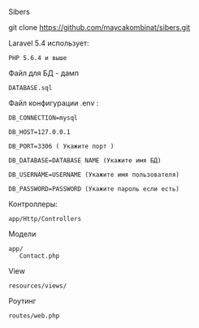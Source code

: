 Sibers

git clone https://github.com/maycakombinat/sibers.git

Laravel 5.4 использует:

	PHP 5.6.4 и выше

Файл для БД - дамп

	DATABASE.sql

Файл конфигурации .env :

	DB_CONNECTION=mysql

	DB_HOST=127.0.0.1

	DB_PORT=3306 ( Укажите порт )

	DB_DATABASE=DATABASE NAME (Укажите имя БД)

	DB_USERNAME=USERNAME (Укажите имя пользователя)

	DB_PASSWORD=PASSWORD (Укажите пароль если есть)
	
Контроллеры:

	app/Http/Controllers	
	
Модели

	app/
	   Contact.php

View

	resources/views/

Роутинг

	routes/web.php


